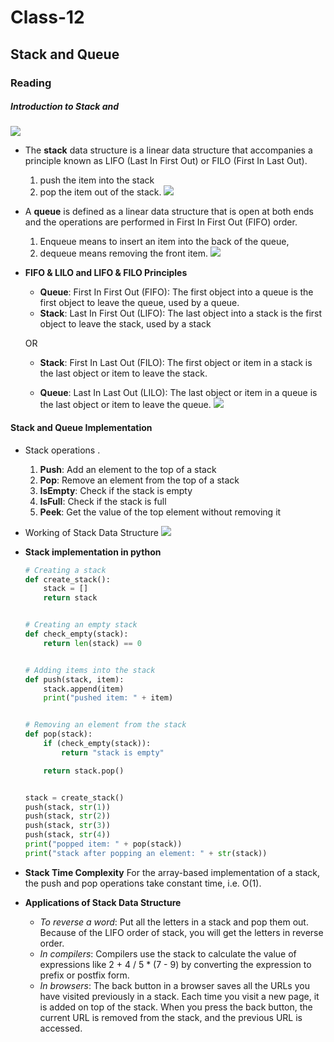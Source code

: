 # Class-12
## Stack and Queue
### Reading
##### Introduction to Stack and 
![](https://gohighbrow.com/wp-content/uploads/2018/07/Computer-science-fundamentals_6.1.png)
- The **stack** data structure is a linear data structure that accompanies a principle known as LIFO (Last In First Out) or FILO (First In Last Out).
    1. push the item into the stack
    2. pop the item out of the stack. 
![](https://everythingcomputerscience.com/images/stackImg.jpg)
- A **queue** is defined as a linear data structure that is open at both ends and the operations are performed in First In First Out (FIFO) order.
    1. Enqueue means to insert an item into the back of the queue, 
    2. dequeue means removing the front item.
![](https://everythingcomputerscience.com/images/queue.gif)
- **FIFO & LILO and LIFO & FILO Principles**
    - **Queue**: First In First Out (FIFO): The first object into a queue is the first object to leave the queue, used by a queue.
    - **Stack**: Last In First Out (LIFO): The last object into a stack is the first object to leave the stack, used by a stack

    OR

    - **Stack**: First In Last Out (FILO): The first object or item in a stack is the last object or item to leave the stack.

    - **Queue**: Last In Last Out (LILO): The last object or item in a queue is the last object or item to leave the queue.
![](https://media.geeksforgeeks.org/wp-content/uploads/FIFO.jpg)
#### Stack and Queue Implementation  
- Stack operations .

    1. **Push**: Add an element to the top of a stack
    2. **Pop**: Remove an element from the top of a stack
    3. **IsEmpty**: Check if the stack is empty
    4. **IsFull**: Check if the stack is full
    5. **Peek**: Get the value of the top element without removing it
- Working of Stack Data Structure
![](https://cdn.programiz.com/sites/tutorial2program/files/stack-operations.png)
- **Stack implementation in python**

    ```python
    # Creating a stack
    def create_stack():
        stack = []
        return stack


    # Creating an empty stack
    def check_empty(stack):
        return len(stack) == 0


    # Adding items into the stack
    def push(stack, item):
        stack.append(item)
        print("pushed item: " + item)


    # Removing an element from the stack
    def pop(stack):
        if (check_empty(stack)):
            return "stack is empty"

        return stack.pop()


    stack = create_stack()
    push(stack, str(1))
    push(stack, str(2))
    push(stack, str(3))
    push(stack, str(4))
    print("popped item: " + pop(stack))
    print("stack after popping an element: " + str(stack))

    ```
- **Stack Time Complexity**
For the array-based implementation of a stack, the push and pop operations take constant time, i.e. O(1).

- **Applications of Stack Data Structure**

    - *To reverse a word*: Put all the letters in a stack and pop them out. Because of the LIFO order of stack, you will get the letters in reverse order.
    - *In compilers*: Compilers use the stack to calculate the value of expressions like 2 + 4 / 5 * (7 - 9) by converting the expression to prefix or postfix form.
    - *In browsers*: The back button in a browser saves all the URLs you have visited previously in a stack. Each time you visit a new page, it is added on top of the stack. When you press the back button, the current URL is removed from the stack, and the previous URL is accessed.